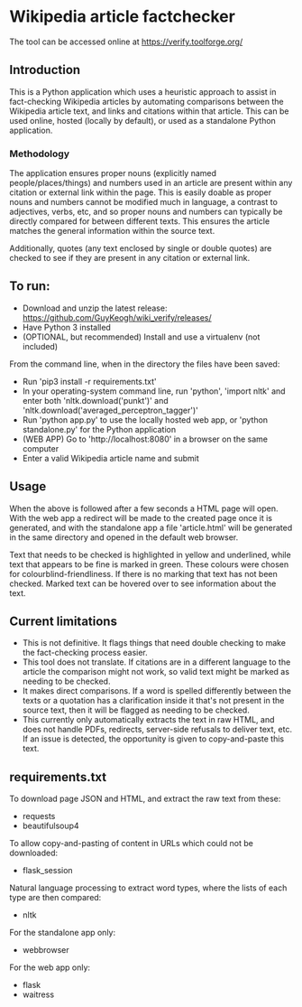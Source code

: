 # Wikipedia article factchecker
The tool can be accessed online at https://verify.toolforge.org/

## Introduction
This is a Python application which uses a heuristic approach to assist in fact-checking Wikipedia articles by automating comparisons between the Wikipedia article text, and links and citations within that article. This can be used online, hosted (locally by default), or used as a standalone Python application.

### Methodology
The application ensures proper nouns (explicitly named people/places/things) and numbers used in an article are present within any citation or external link within the page. This is easily doable as proper nouns and numbers cannot be modified much in language, a contrast to adjectives, verbs, etc, and so proper nouns and numbers can typically be directly compared for between different texts. This ensures the article matches the general information within the source text.

Additionally, quotes (any text enclosed by single or double quotes) are checked to see if they are present in any citation or external link.

## To run:
* Download and unzip the latest release: https://github.com/GuyKeogh/wiki_verify/releases/
* Have Python 3 installed
* (OPTIONAL, but recommended) Install and use a virtualenv (not included)

From the command line, when in the directory the files have been saved:
* Run 'pip3 install -r requirements.txt'
* In your operating-system command line, run 'python', 'import nltk' and enter both 'nltk.download('punkt')' and 'nltk.download('averaged_perceptron_tagger')'
* Run 'python app.py' to use the locally hosted web app, or 'python standalone.py' for the Python application
* (WEB APP) Go to 'http://localhost:8080' in a browser on the same computer
* Enter a valid Wikipedia article name and submit

## Usage

When the above is followed after a few seconds a HTML page will open. With the web app a redirect will be made to the created page once it is generated, and with the standalone app a file 'article.html' will be generated in the same directory and opened in the default web browser.

Text that needs to be checked is highlighted in yellow and underlined, while text that appears to be fine is marked in green. These colours were chosen for colourblind-friendliness. If there is no marking that text has not been checked. Marked text can be hovered over to see information about the text.

## Current limitations
* This is not definitive. It flags things that need double checking to make the fact-checking process easier.
* This tool does not translate. If citations are in a different language to the article the comparison might not work, so valid text might be marked as needing to be checked.
* It makes direct comparisons. If a word is spelled differently between the texts or a quotation has a clarification inside it that's not present in the source text, then it will be flagged as needing to be checked.
* This currently only automatically extracts the text in raw HTML, and does not handle PDFs, redirects, server-side refusals to deliver text, etc. If an issue is detected, the opportunity is given to copy-and-paste this text.

## requirements.txt
To download page JSON and HTML, and extract the raw text from these:
* requests
* beautifulsoup4

To allow copy-and-pasting of content in URLs which could not be downloaded:
* flask_session

Natural language processing to extract word types, where the lists of each type are then compared:
* nltk

For the standalone app only:
* webbrowser

For the web app only:
* flask
* waitress
